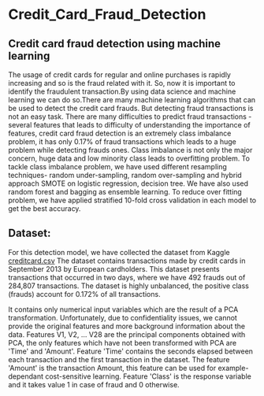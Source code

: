 # Credit_Card_Fraud_Detection
## Credit card fraud detection using machine learning
The usage of credit cards for regular and online purchases is rapidly increasing and so is the fraud related with it. So, now it is important to identify the fraudulent transaction.By using data science and machine learning we can do so.There are many machine learning algorithms that can be used to detect the credit card frauds. But detecting fraud transactions is not an easy task. There are many difficulties to predict fraud transactions - several features that leads to difficulty of understanding the importance of features, credit card fraud detection is an extremely class imbalance problem, it has only 0.17% of fraud transactions which leads to a huge problem while detecting frauds ones. Class imbalance is not only the major concern, huge data and low minority class leads to overfitting problem. To tackle class imbalance problem, we have used different resampling techniques-  random under-sampling, random over-sampling and hybrid approach SMOTE on logistic regression, decision tree. We have also used random forest and bagging as ensemble learning. To reduce over fitting problem, we have applied stratified 10-fold cross validation in each model to get the best accuracy.
## Dataset:
For this detection model, we have collected the dataset from Kaggle [creditcard.csv](https://www.kaggle.com/datasets/mlg-ulb/creditcardfraud)
The dataset contains transactions made by credit cards in September 2013 by European cardholders.
This dataset presents transactions that occurred in two days, where we have 492 frauds out of 284,807 transactions. The dataset is highly unbalanced, the positive class (frauds) account for 0.172% of all transactions.

It contains only numerical input variables which are the result of a PCA transformation. Unfortunately, due to confidentiality issues, we cannot provide the original features and more background information about the data. Features V1, V2, … V28 are the principal components obtained with PCA, the only features which have not been transformed with PCA are 'Time' and 'Amount'. Feature 'Time' contains the seconds elapsed between each transaction and the first transaction in the dataset. The feature 'Amount' is the transaction Amount, this feature can be used for example-dependant cost-sensitive learning. Feature 'Class' is the response variable and it takes value 1 in case of fraud and 0 otherwise.
